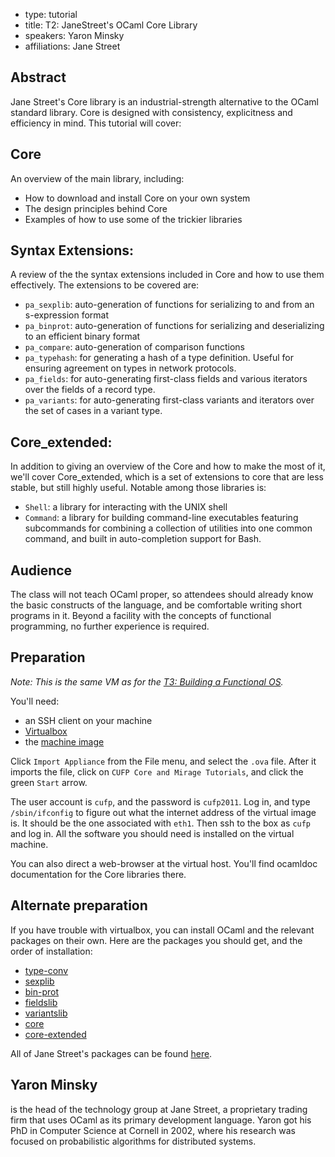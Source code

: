 - type: tutorial
- title: T2: JaneStreet's OCaml Core Library
- speakers: Yaron Minsky
- affiliations: Jane Street


## Abstract
Jane Street's Core library is an industrial-strength alternative to
the OCaml standard library.  Core is designed with consistency,
explicitness and efficiency in mind.  This tutorial will cover:

## Core
An overview of the main library, including:

- How to download and install Core on your own system
- The design principles behind Core
- Examples of how to use some of the trickier libraries

## Syntax Extensions:
A review of the the syntax extensions included in Core and how to use
them effectively.  The extensions to be covered are:

- <code>pa_sexplib</code>: auto-generation of functions for serializing to and from
 an s-expression format
- <code>pa_binprot</code>: auto-generation of functions for serializing and
 deserializing to an efficient binary format
- <code>pa_compare</code>: auto-generation of comparison functions
- <code>pa_typehash</code>: for generating a hash of a type definition.  Useful for
 ensuring agreement on types in network protocols.
- <code>pa_fields</code>: for auto-generating first-class fields and various
 iterators over the fields of a record type.
- <code>pa_variants</code>: for auto-generating first-class variants and iterators
 over the set of cases in a variant type.

## Core_extended:
In addition to giving an overview of the Core and how to make the most
of it, we'll cover Core_extended, which is a set of extensions to core
that are less stable, but still highly useful.  Notable among those
libraries is:

- <code>Shell</code>: a library for interacting with the UNIX shell
- <code>Command</code>: a library for building command-line executables featuring
 subcommands for combining a collection of utilities into one common
 command, and built in auto-completion support for Bash.

## Audience
The class will not teach OCaml proper, so attendees should already
know the basic constructs of the language, and be comfortable writing
short programs in it.  Beyond a facility with the concepts of
functional programming, no further experience is required.

## Preparation
*Note: This is the same VM as for the [T3: Building a Functional OS](t3-building-functional-os.html).*

You'll need:

- an SSH client on your machine
- [Virtualbox](https://www.virtualbox.org/wiki/Downloads)
- the [machine image](http://minsky-primus.net/CUFP-Core-and-Mirage-Tutorials.ova)

Click `Import Appliance` from the File menu, and select the `.ova` file.
After it imports the file, click on `CUFP Core and Mirage Tutorials`,
and click the green `Start` arrow.

The user account is `cufp`, and the password is `cufp2011`.  Log in,
and type `/sbin/ifconfig` to figure out what the internet address of
the virtual image is.  It should be the one associated with `eth1`.
Then ssh to the box as `cufp` and log in.  All the software you should
need is installed on the virtual machine.

You can also direct a web-browser at the virtual host.  You'll find
ocamldoc documentation for the Core libraries there.

## Alternate preparation
If you have trouble with virtualbox, you can install OCaml and the relevant packages on their own.  Here are the packages you should get, and the order of installation:

- [type-conv](http://www.janestreet.com/ocaml/type-conv-2.3.0.tar.gz)
- [sexplib](http://www.janestreet.com/ocaml/sexplib-7.0.2.tar.gz)
- [bin-prot](http://www.janestreet.com/ocaml/bin-prot-2.0.3.tar.gz)
- [fieldslib](http://www.janestreet.com/ocaml/fieldslib-107.01.tar.gz)
- [variantslib](http://www.janestreet.com/ocaml/variantslib-107.01.tar.gz)
- [core](http://www.janestreet.com/ocaml/core-107.01.tar.gz)
- [core-extended](http://www.janestreet.com/ocaml/core_extended-107.01.tar.gz)

All of Jane Street's packages can be found [here](http://ocaml.janestreet.com/?q=node/13).

## Yaron Minsky
is the head of the technology group at Jane Street, a proprietary
trading firm that uses OCaml as its primary development language.
Yaron got his PhD in Computer Science at Cornell in 2002, where his
research was focused on probabilistic algorithms for distributed
systems.
